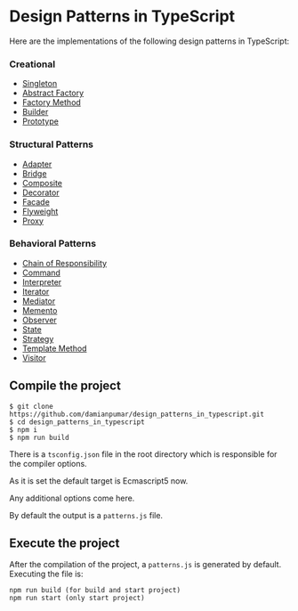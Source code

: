 # Design Patterns in TypeScript

Here are the implementations of the following design patterns in TypeScript:

### Creational

-   [Singleton](https://github.com/damianpumar/design_patterns_in_typescript/tree/master/Creational/singleton)
-   [Abstract Factory](https://github.com/damianpumar/design_patterns_in_typescript/tree/master/Creational/abstract_factory)
-   [Factory Method](https://github.com/damianpumar/design_patterns_in_typescript/tree/master/Creational/factory_method)
-   [Builder](https://github.com/damianpumar/design_patterns_in_typescript/tree/master/Creational/builder)
-   [Prototype](https://github.com/damianpumar/design_patterns_in_typescript/tree/master/Creational/prototype)

### Structural Patterns

-   [Adapter](https://github.com/damianpumar/design_patterns_in_typescript/tree/master/Structural/adapter)
-   [Bridge](https://github.com/damianpumar/design_patterns_in_typescript/tree/master/Structural/bridge)
-   [Composite](https://github.com/damianpumar/design_patterns_in_typescript/tree/master/Structural/composite)
-   [Decorator](https://github.com/damianpumar/design_patterns_in_typescript/tree/master/Structural/decorator)
-   [Facade](https://github.com/damianpumar/design_patterns_in_typescript/tree/master/Structural/facade)
-   [Flyweight](https://github.com/damianpumar/design_patterns_in_typescript/tree/master/Structural/flyweight)
-   [Proxy](https://github.com/damianpumar/design_patterns_in_typescript/tree/master/Structural/proxy)

### Behavioral Patterns

-   [Chain of Responsibility](https://github.com/damianpumar/design_patterns_in_typescript/tree/master/Behavioral/chain_of_responsibility)
-   [Command](https://github.com/damianpumar/design_patterns_in_typescript/tree/master/Behavioral/command)
-   [Interpreter](https://github.com/damianpumar/design_patterns_in_typescript/tree/master/Behavioral/interpreter)
-   [Iterator](https://github.com/damianpumar/design_patterns_in_typescript/tree/master/Behavioral/iterator)
-   [Mediator](https://github.com/damianpumar/design_patterns_in_typescript/tree/master/Behavioral/mediator)
-   [Memento](https://github.com/damianpumar/design_patterns_in_typescript/tree/master/Behavioral/memento)
-   [Observer](https://github.com/damianpumar/design_patterns_in_typescript/tree/master/Behavioral/observer)
-   [State](https://github.com/damianpumar/design_patterns_in_typescript/tree/master/Behavioral/state)
-   [Strategy](https://github.com/damianpumar/design_patterns_in_typescript/tree/master/Behavioral/strategy)
-   [Template Method](https://github.com/damianpumar/design_patterns_in_typescript/tree/master/Behavioral/template_method)
-   [Visitor](https://github.com/damianpumar/design_patterns_in_typescript/tree/master/Behavioral/visitor)

## Compile the project

    $ git clone https://github.com/damianpumar/design_patterns_in_typescript.git
    $ cd design_patterns_in_typescript
    $ npm i
    $ npm run build

There is a `tsconfig.json` file in the root directory which is responsible for the compiler options.

As it is set the default target is Ecmascript5 now.

Any additional options come here.

By default the output is a `patterns.js` file.

## Execute the project

After the compilation of the project, a `patterns.js` is generated by default.
Executing the file is:

    npm run build (for build and start project)
    npm run start (only start project)
